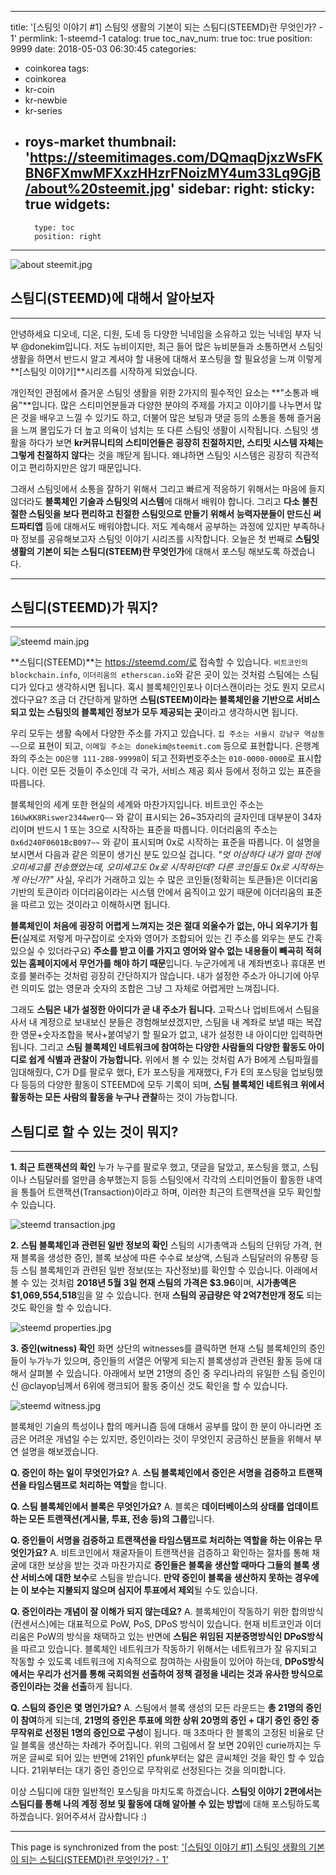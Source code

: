 
---
title: '[스팀잇 이야기 #1] 스팀잇 생활의 기본이 되는 스팀디(STEEMD)란 무엇인가? - 1'
permlink: 1-steemd-1
catalog: true
toc_nav_num: true
toc: true
position: 9999
date: 2018-05-03 06:30:45
categories:
- coinkorea
tags:
- coinkorea
- kr-coin
- kr-newbie
- kr-series
- roys-market
thumbnail: 'https://steemitimages.com/DQmaqDjxzWsFKBN6FXmwMFXxzHHzrFNoizMY4um33Lq9GjB/about%20steemit.jpg'
sidebar:
    right:
        sticky: true
widgets:
    -
        type: toc
        position: right
---


![about steemit.jpg](https://steemitimages.com/DQmaqDjxzWsFKBN6FXmwMFXxzHHzrFNoizMY4um33Lq9GjB/about%20steemit.jpg)

## 스팀디(STEEMD)에 대해서 알아보자
***

안녕하세요 디오네, 디온, 디원, 도네 등 다양한 닉네임을 소유하고 있는 닉네임 부자 닉부 @donekim입니다. 저도 뉴비이지만, 최근 들어 많은 뉴비분들과 소통하면서 스팀잇 생활을 하면서 반드시 알고 계셔야 할 내용에 대해서 포스팅을 할 필요성을 느껴 이렇게 **[스팀잇 이야기]**시리즈를 시작하게 되었습니다. 

개인적인 관점에서 즐거운 스팀잇 생활을 위한 2가지의 필수적인 요소는 **"소통과 배움"**입니다. 많은 스티미언분들과 다양한 분야의 주제를 가지고 이야기를 나누면서 많은 것을 배우고 느낄 수 있기도 하고, 더불어 많은 보팅과 댓글 등의 소통을 통해 즐거움을 느껴 몰입도가 더 높고 의욕이 넘치는 또 다른 스팀잇 생활이 시작됩니다. 스팀잇 생활을 하다가 보면 **kr커뮤니티의 스티미언들은 굉장히 친절하지만, 스티밋 시스템 자체는 그렇게 친절하지 않다**는 것을 깨닫게 됩니다. 왜냐하면 스팀잇 시스템은 굉장히 직관적이고 편리하지만은 않기 때문입니다. 

그래서 스팀잇에서 소통을 잘하기 위해서 그리고 빠르게 적응하기 위해서는 마음에 들지 않더라도 **블록체인 기술과 스팀잇의 시스템**에 대해서 배워야 합니다. 그리고 **다소 불친절한 스팀잇을 보다 편리하고 친절한 스팀잇으로 만들기 위해서 능력자분들이 만드신 써드파티앱** 등에 대해서도 배워야합니다. 저도 계속해서 공부하는 과정에 있지만 부족하나마 정보를 공유해보고자 스팀잇 이야기 시리즈를 시작합니다. 오늘은 첫 번째로 **스팀잇 생활의 기본이 되는 스팀디(STEEM)란 무엇인가**에 대해서 포스팅 해보도록 하겠습니다.




***

## 스팀디(STEEMD)가 뭐지?
***
![steemd main.jpg](https://steemitimages.com/DQmRmetSygHMh7Fvi3fJtDTProoPwC1vi1Lhh8huMqjAP1t/steemd%20main.jpg)



**스팀디(STEEMD)**는 https://steemd.com/로 접속할 수 있습니다. ```비트코인의 blockchain.info```, ```이더리움의 etherscan.io```와 같은 곳이 있는 것처럼 스팀에는 스팀디가 있다고 생각하시면 됩니다. 혹시 블록체인인포나 이더스캔이라는 것도 뭔지 모르시겠다구요? 조금 더 간단하게 말하면 **스팀(STEEM)이라는 블록체인을 기반으로 서비스 되고 있는 스팀잇의 블록체인 정보가 모두 제공되는 곳**이라고 생각하시면 됩니다.

우리 모두는 생활 속에서 다양한 주소를 가지고 있습니다. ```집 주소는 서울시 강남구 역삼동 ~~```으로 표현이 되고, ```이메일 주소는 donekim@steemit.com``` 등으로 표현합니다. 은행계좌의 주소는 ```OO은행 111-288-99998```이 되고 전화번호주소는 ```010-0000-0000```로 표시합니다. 이런 모든 것들이 주소인데 각 국가, 서비스 제공 회사 등에서 정하고 있는 표준을 따릅니다.

블록체인의 세계 또한 현실의 세계와 마찬가지입니다. 비트코인 주소는 ```16UwKK8Riswer2344werQ~~``` 와 같이 표시되는 26~35자리의 글자인데 대부분이 34자리이며 반드시 1 또는 3으로 시작하는 표준을 따릅니다.  이더리움의 주소는 ```0x6d240F0601BcB097~~``` 와 같이 표시되며 0x로 시작하는 표준을 따릅니다. 이 설명을 보시면서 다음과 같은 의문이 생기신 분도 있으실 겁니다. *"엇 이상하다 내가 얼마 전에 오미세고를 전송했었는데, 오미세고도 0x로 시작하던데? 다른 코인들도 0x로 시작하는 게 아닌가?"* 사실, 우리가 거래하고 있는 수 많은 코인들(정확히는 토큰들)은 이더리움 기반의 토큰이라 이더리움이라는 시스템 안에서 움직이고 있기 때문에 이더리움의 표준을 따르고 있는 것이라고 이해하시면 됩니다. 

**블록체인이 처음에 굉장히 어렵게 느껴지는 것은 절대 외울수가 없는, 아니 외우기가 힘든**(실제로 저렇게 마구잡이로 숫자와 영어가 조합되어 있는 긴 주소를 외우는 분도 간혹 있으실 수 있더라구요) **주소를 받고 이를 가지고 영어와 알수 없는 내용들이 빼곡히 적혀 있는 홈페이지에서 무언가를 해야 하기 때문**입니다. 누군가에게 내 계좌번호나 휴대폰 번호를 불러주는 것처럼 굉장히 간단하지가 않습니다. 내가 설정한 주소가 아니기에 아무런 의미도 없는 영문과 숫자의 조합은 그냥 그 자체로 어렵게만 느껴집니다.

그래도 **스팀은 내가 설정한 아이디가 곧 내 주소가 됩니다.** 고팍스나 업비트에서 스팀을 사서 내 계정으로 보내보신 분들은 경험해보셨겠지만, 스팀을 내 계좌로 보낼 때는 복잡한 영문+숫자조합을 복사+붙여넣기 할 필요가 없고, 내가 설정한 내 아이디만 입력하면 됩니다. 그리고 **스팀 블록체인 네트워크에 참여하는 다양한 사람들의 다양한 활동도 아이디로 쉽게 식별과 관찰이 가능합니다.** 위에서 볼 수 있는 것처럼 A가 B에게 스팀파월를 임대해줬다, C가 D를 팔로우 했다, E가 포스팅을 게재했다, F가 E의 포스팅을 업보팅했다 등등의 다양한 활동이 STEEMD에 모두 기록이 되며, **스팀 블록체인 네트워크 위에서 활동하는 모든 사람의 활동을 누구나 관찰**하는 것이 가능합니다. 


## 스팀디로 할 수 있는 것이 뭐지?
***

**1. 최근 트랜잭션의 확인**
누가 누구를 팔로우 했고, 댓글을 달았고, 포스팅을 했고, 스팀이나 스팀달러를 얼만큼 송부했는지 등등 스팀잇에서 각각의 스티미언들이 활동한 내역을 통틀어 트랜잭션(Transaction)이라고 하며, 이러한 최근의 트랜잭션을 모두 확인할 수 있습니다.

![steemd transaction.jpg](https://steemitimages.com/DQmeTJBEyiSs5TxoTNgxTdZa6vYXt5CaqGzsbbGjJkWeMLv/steemd%20transaction.jpg)


**2. 스팀 블록체인과 관련된 일반 정보의 확인**
스팀의 시가총액과 스팀의 단위당 가격, 현재 블록을 생성한 증인, 블록 보상에 따른 수수료 보상액, 스팀과 스팀달러의 유통량 등등 스팀 블록체인과 관련된 일반 정보(또는 자산정보)를 확인할 수 있습니다. 아래에서 볼 수 있는 것처럼 **2018년 5월 3일 현재 스팀의 가격은 $3.96**이며, **시가총액은 $1,069,554,518**임을 알 수 있습니다. 현재 **스팀의 공급량은 약 2억7천만개 정도** 되는 것도 확인을 할 수 있습니다.



![steemd properties.jpg](https://steemitimages.com/DQmUuYBS2MSP5jNMybCc691CCGAWZ6p5PPmf1JJmkPUPDDh/steemd%20properties.jpg)



**3. 증인(witness) 확인**
화면 상단의 witnesses를 클릭하면 현재 스팀 블록체인의 증인들이 누가누가 있으며, 증인들의 서열은 어떻게 되는지 블록생성과 관련된 활동 등에 대해서 살펴볼 수 있습니다. 아래에서 보면 21명의 증인 중 우리나라의 유일한 스팀 증인이신 @clayop님께서 6위에 랭크되어 활동 중이신 것도 확인을 할 수 있습니다. 

![steemd witness.jpg](https://steemitimages.com/DQmdL3BraPLCVHJjLiY1Gyk8DLiM5cpr8MDkXPSphk4aLvy/steemd%20witness.jpg)

블록체인 기술의 특성이나 합의 메커니즘 등에 대해서 공부를 많이 한 분이 아니라면 조금은 어려운 개념일 수는 있지만, 증인이라는 것이 무엇인지 궁금하신 분들을 위해서 부연 설명을 해보겠습니다.

**Q. 증인이 하는 일이 무엇인가요?**
A. **스팀 블록체인에서 증인은 서명을 검증하고 트랜잭션을 타임스탬프로 처리하는 역할**을 합니다. 

**Q. 스팀 블록체인에서 블록은 무엇인가요?**
A. 블록은 **데이터베이스의 상태를 업데이트하는 모든 트랜잭션(게시물, 투표, 전송 등)의 그룹**입니다. 

**Q. 증인들이 서명을 검증하고 트랜잭션을 타임스탬프로 처리하는 역할을 하는 이유는 무엇인가요?**
A. 비트코인에서 채굴자들이 트랜잭션을 검증하고 확인하는 절차를 통해 채굴에 대한 보상을 받는 것과 마찬가지로 **증인들은 블록을 생산할 때마다 그들의 블록 생산 서비스에 대한 보수**로 스팀을 받습니다. **만약 증인이 블록을 생산하지 못하는 경우에는 이 보수는 지불되지 않으며 심지어 투표에서 제외**될 수도 있습니다. 

**Q. 증인이라는 개념이 잘 이해가 되지 않는데요?**
A. 블록체인이 작동하기 위한 합의방식(컨센서스)에는 대표적으로 PoW, PoS, DPoS 방식이 있습니다. 현재 비트코인과 이더리움은 PoW의 방식을 채택하고 있는 반면에 **스팀은 위임된 지분증명방식인 DPoS방식**을 따르고 있습니다. 블록체인 네트워크가 작동하기 위해서는 네트워크가 잘 유지되고 작동할 수 있도록 네트워크에 지속적으로 참여하는 사람들이 있어야 하는데, **DPoS방식에서는 우리가 선거를 통해 국회의원 선출하여 정책 결정을 내리는 것과 유사한 방식으로 증인이라는 것을 선출**하게 됩니다.

**Q. 스팀의 증인은 몇 명인가요?**
A. 스팀에서 블록 생성의 모든 라운드는 **총 21명의 증인이 참여**하게 되는데, **21명의 증인은 투표에 의한 상위 20명의 증인 + 대기 중인 증인 중 무작위로 선정된 1명의 증인으로 구성**이 됩니다. 매 3초마다 한 블록의 고정된 비율로 단일 블록을 생산하는 차례가 주어집니다. 위의 그림에서 잘 보면 20위인 curie까지는 두꺼운 글씨로 되어 있는 반면에 21위인 pfunk부터는 얇은 글씨체인 것을 확인 할 수 있습니다. 21위부터는 대기 중인 증인으로 무작위로 선정된다는 것을 의미합니다.

이상 스팀디에 대한 일반적인 포스팅을 마치도록 하겠습니다. **스팀잇 이야기 2편에서는 스팀디를 통해 나의 계정 정보 및 활동에 대해 알아볼 수 있는 방법**에 대해 포스팅하도록 하겠습니다. 읽어주셔서 감사합니다 :)

- - -

This page is synchronized from the post: ['[스팀잇 이야기 #1] 스팀잇 생활의 기본이 되는 스팀디(STEEMD)란 무엇인가? - 1'](https://steemit.com/@donekim/1-steemd-1)
